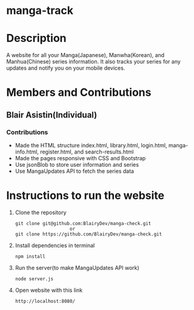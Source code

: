 # manga-track

# Description
A website for all your Manga(Japanese), Manwha(Korean), and Manhua(Chinese) series information. It also tracks your series for any updates and notify you on your mobile devices.


# Members and Contributions

## Blair Asistin(Individual)

### Contributions

- Made the HTML structure index.html, library.html, login.html, manga-info.html, register.html, and search-results.html
- Made the pages responsive with CSS and Bootstrap
- Use jsonBlob to store user information and series
- Use MangaUpdates API to fetch the series data


# Instructions to run the website

1. Clone the repository
    ```terminal
    git clone git@github.com:BlairyDev/manga-check.git
                        or
    git clone https://github.com/BlairyDev/manga-check.git

2. Install dependencies in terminal
    ```terminal
    npm install

3. Run the server(to make MangaUpdates API work)
    ```terminal
    node server.js

4. Open website with this link
    ```terminal
    http://localhost:8080/
        


